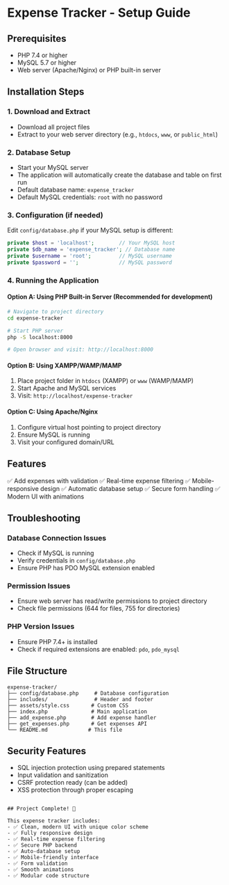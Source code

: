 # Expense Tracker - Setup Guide

## Prerequisites
- PHP 7.4 or higher
- MySQL 5.7 or higher
- Web server (Apache/Nginx) or PHP built-in server

## Installation Steps

### 1. Download and Extract
- Download all project files
- Extract to your web server directory (e.g., `htdocs`, `www`, or `public_html`)

### 2. Database Setup
- Start your MySQL server
- The application will automatically create the database and table on first run
- Default database name: `expense_tracker`
- Default MySQL credentials: `root` with no password

### 3. Configuration (if needed)
Edit `config/database.php` if your MySQL setup is different:
```php
private $host = 'localhost';        // Your MySQL host
private $db_name = 'expense_tracker'; // Database name
private $username = 'root';         // MySQL username
private $password = '';             // MySQL password
```

### 4. Running the Application

#### Option A: Using PHP Built-in Server (Recommended for development)
```bash
# Navigate to project directory
cd expense-tracker

# Start PHP server
php -S localhost:8000

# Open browser and visit: http://localhost:8000
```

#### Option B: Using XAMPP/WAMP/MAMP
1. Place project folder in `htdocs` (XAMPP) or `www` (WAMP/MAMP)
2. Start Apache and MySQL services
3. Visit: `http://localhost/expense-tracker`

#### Option C: Using Apache/Nginx
1. Configure virtual host pointing to project directory
2. Ensure MySQL is running
3. Visit your configured domain/URL

## Features
✅ Add expenses with validation
✅ Real-time expense filtering
✅ Mobile-responsive design
✅ Automatic database setup
✅ Secure form handling
✅ Modern UI with animations

## Troubleshooting

### Database Connection Issues
- Check if MySQL is running
- Verify credentials in `config/database.php`
- Ensure PHP has PDO MySQL extension enabled

### Permission Issues
- Ensure web server has read/write permissions to project directory
- Check file permissions (644 for files, 755 for directories)

### PHP Version Issues
- Ensure PHP 7.4+ is installed
- Check if required extensions are enabled: `pdo`, `pdo_mysql`

## File Structure
```
expense-tracker/
├── config/database.php     # Database configuration
├── includes/               # Header and footer
├── assets/style.css       # Custom CSS
├── index.php              # Main application
├── add_expense.php        # Add expense handler
├── get_expenses.php       # Get expenses API
└── README.md             # This file
```

## Security Features
- SQL injection protection using prepared statements
- Input validation and sanitization
- CSRF protection ready (can be added)
- XSS protection through proper escaping
```

## Project Complete! 🎉

This expense tracker includes:
- ✅ Clean, modern UI with unique color scheme
- ✅ Fully responsive design
- ✅ Real-time expense filtering
- ✅ Secure PHP backend
- ✅ Auto-database setup
- ✅ Mobile-friendly interface
- ✅ Form validation
- ✅ Smooth animations
- ✅ Modular code structure
```